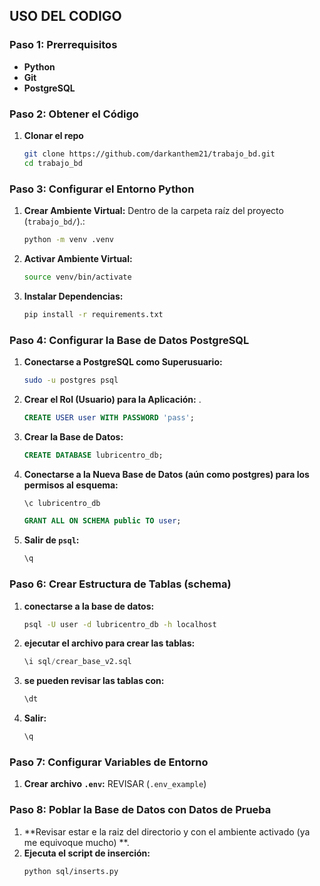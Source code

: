 
## USO DEL CODIGO

### Paso 1: Prerrequisitos

* **Python**
* **Git**
* **PostgreSQL**

### Paso 2: Obtener el Código

1.  **Clonar el repo**
    ```bash
    git clone https://github.com/darkanthem21/trabajo_bd.git
    cd trabajo_bd
    ```
### Paso 3: Configurar el Entorno Python

1.  **Crear Ambiente Virtual:** Dentro de la carpeta raíz del proyecto (`trabajo_bd/`).:
    ```bash
    python -m venv .venv
    ```
2.  **Activar Ambiente Virtual:**
    ```bash
    source venv/bin/activate
    ```
3.  **Instalar Dependencias:**
    ```bash
    pip install -r requirements.txt
    ```



### Paso 4: Configurar la Base de Datos PostgreSQL

1.  **Conectarse a PostgreSQL como Superusuario:**
    ```bash
    sudo -u postgres psql
    ```
2.  **Crear el Rol (Usuario) para la Aplicación:** .
    ```sql
    CREATE USER user WITH PASSWORD 'pass';
    ```

3.  **Crear la Base de Datos:**
    ```sql
    CREATE DATABASE lubricentro_db;
    ```

4.  **Conectarse a la Nueva Base de Datos (aún como postgres) para los permisos al esquema:**
    ```sql
    \c lubricentro_db
    ```

    ```sql
    GRANT ALL ON SCHEMA public TO user;
    ```

6.  **Salir de `psql`:**
    ```sql
    \q
    ```

### Paso 6: Crear Estructura de Tablas (schema)

1.  **conectarse a la base de datos:**
    ```bash
    psql -U user -d lubricentro_db -h localhost
    ```

2.  **ejecutar el archivo para crear las tablas:**
    ```sql
    \i sql/crear_base_v2.sql
    ```

3.  **se pueden revisar las tablas con:**
    ```sql
    \dt
    ```

4.  **Salir:**
    ```sql
    \q
    ```
### Paso 7: Configurar Variables de Entorno
1.  **Crear archivo `.env`:** REVISAR (`.env_example`)

### Paso 8: Poblar la Base de Datos con Datos de Prueba
1.  **Revisar estar e la raiz del directorio y con el ambiente activado (ya me equivoque mucho) **.
2.  **Ejecuta el script de inserción:**
    ```bash
    python sql/inserts.py
    ```

